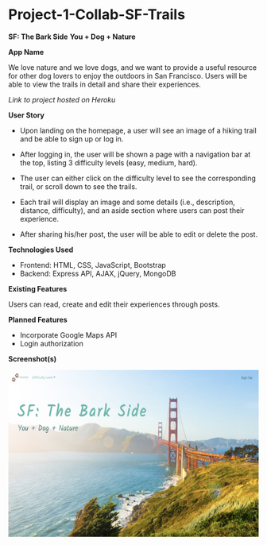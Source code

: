 # Project-1-Collab-SF-Trails
**SF: The Bark Side**
**You + Dog + Nature**

**App Name**

We love nature and we love dogs, and we want to provide a useful resource for other dog lovers to enjoy the outdoors in San Francisco. Users will be able to view the trails in detail and share their experiences.

*Link to project hosted on Heroku*

**User Story**

* Upon landing on the homepage, a user will see an image of a hiking trail and be able to sign up or log in. 

* After logging in, the user will be shown a page with a navigation bar at the top, listing 3 difficulty levels (easy, medium, hard). 

* The user can either click on the difficulty level to see the corresponding trail, or scroll down to see the trails.

* Each trail will display an image and some details (i.e., description, distance, difficulty), and an aside section where users can post their experience. 

* After sharing his/her post, the user will be able to edit or delete the post. 

**Technologies Used**

* Frontend: HTML, CSS, JavaScript, Bootstrap
* Backend: Express API, AJAX, jQuery, MongoDB

**Existing Features**

Users can read, create and edit their experiences through posts. 

**Planned Features**

* Incorporate Google Maps API
* Login authorization

**Screenshot(s)**

<img src="public/images/bark-side-frontpage.png">